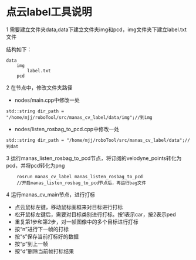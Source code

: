 # 点云label工具说明

1 需要建立文件夹data,data下建立文件夹img和pcd，img文件夹下建立label.txt文件

结构如下：
```
data
    img
        label.txt
    pcd
```

2 在节点中，修改文件夹路径


- nodes/main.cpp中修改一处
```
std::string dir_path = "/home/mjj/roboTool/src/manas_cv_label/data/img";//到img
```
- nodes/listen_rosbag_to_pcd.cpp中修改一处
```
std::string dir_path = "/home/mjj/roboTool/src/manas_cv_label/data";//到dat
```

3 运行manas_listen_rosbag_to_pcd节点，将订阅的velodyne_points转化为pcd，并将pcd转化为png
```
    rosrun manas_cv_label manas_listen_rosbag_to_pcd
    //开启manas_listen_rosbag_to_pcd节点后，再运行bag文件
```

4 运行manas_cv_main节点，进行打标

- 点云鼠标左键，移动鼠标画框来对目标进行打标
- 松开鼠标左键后，需要对目标类别进行打标。按1表示car，按2表示ped
- 重复第1步和第2步，对一帧图像中的多个目标进行打标
- 按“n”进行下一帧的打标
- 按“s”保存当前打标好的数据
- 按“p”到上一帧
- 按“d”删除当前帧打标结果